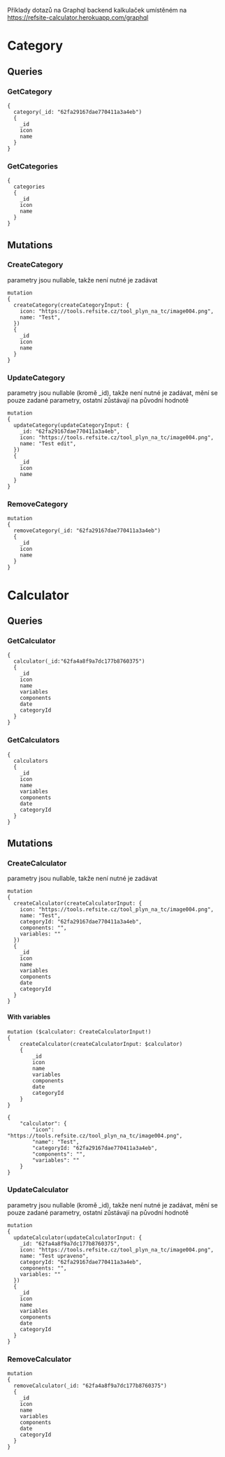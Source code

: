 Příklady dotazů na Graphql backend kalkulaček umístěném na https://refsite-calculator.herokuapp.com/graphql

# Category
## Queries
### GetCategory
    {
      category(_id: "62fa29167dae770411a3a4eb")
      {
        _id
        icon
        name
      }
    }
### GetCategories
    {
      categories
      {
        _id
        icon
        name
      }
    }
## Mutations
### CreateCategory
parametry jsou nullable, takže není nutné je zadávat

    mutation 
    {
      createCategory(createCategoryInput: {
        icon: "https://tools.refsite.cz/tool_plyn_na_tc/image004.png",
        name: "Test",
      }) 
      {
        _id
        icon
        name
      }
    }

### UpdateCategory
parametry jsou nullable (kromě _id), takže není nutné je zadávat, mění se pouze zadané parametry, ostatní zůstávají na původní hodnotě

    mutation 
    {
      updateCategory(updateCategoryInput: {
        _id: "62fa29167dae770411a3a4eb",
        icon: "https://tools.refsite.cz/tool_plyn_na_tc/image004.png",
        name: "Test edit",
      }) 
      {
        _id
        icon
        name
      }
    }

### RemoveCategory

    mutation 
    {
      removeCategory(_id: "62fa29167dae770411a3a4eb") 
      {
        _id
        icon
        name
      }
    }

# Calculator
## Queries
### GetCalculator

    {
      calculator(_id:"62fa4a8f9a7dc177b8760375")
      {
        _id
        icon
        name
        variables
        components
        date
        categoryId
      }
    }
### GetCalculators
    {
      calculators
      {
        _id
        icon
        name
        variables
        components
        date
        categoryId
      }
    }
## Mutations
### CreateCalculator
parametry jsou nullable, takže není nutné je zadávat

    mutation 
    {
      createCalculator(createCalculatorInput: {
        icon: "https://tools.refsite.cz/tool_plyn_na_tc/image004.png",
        name: "Test",
        categoryId: "62fa29167dae770411a3a4eb",
        components: "",
        variables: ""
      }) 
      {
        _id
        icon
        name
        variables
        components
        date
        categoryId
      }
    }

#### With variables
    mutation ($calculator: CreateCalculatorInput!)
    {
        createCalculator(createCalculatorInput: $calculator) 
        {
            _id
            icon
            name
            variables
            components
            date
            categoryId
        }
    }

    {
        "calculator": {
            "icon": "https://tools.refsite.cz/tool_plyn_na_tc/image004.png",
            "name": "Test",
            "categoryId: "62fa29167dae770411a3a4eb",
            "components": "",
            "variables": ""
        }
    }

### UpdateCalculator
parametry jsou nullable (kromě _id), takže není nutné je zadávat, mění se pouze zadané parametry, ostatní zůstávají na původní hodnotě

    mutation 
    {
      updateCalculator(updateCalculatorInput: {
        _id: "62fa4a8f9a7dc177b8760375",
        icon: "https://tools.refsite.cz/tool_plyn_na_tc/image004.png",
        name: "Test upraveno",
        categoryId: "62fa29167dae770411a3a4eb",
        components: "",
        variables: ""
      }) 
      {
        _id
        icon
        name
        variables
        components
        date
        categoryId
      }
    }

### RemoveCalculator

    mutation 
    {
      removeCalculator(_id: "62fa4a8f9a7dc177b8760375") 
      {
        _id
        icon
        name
        variables
        components
        date
        categoryId
      }
    }
